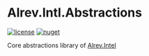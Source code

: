 ﻿# Alrev.Intl.Abstractions

[![license](https://img.shields.io/github/license/pointnet/alrev-intl)](../../LICENSE)
[![nuget](https://img.shields.io/nuget/v/Alrev.Intl.Abstractions)](https://www.nuget.org/packages/Alrev.Intl.Abstractions/)

Core abstractions library of [Alrev.Intel](../../)